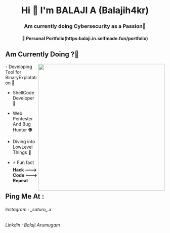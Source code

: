 <h1 align="center">Hi 👋 I'm BALAJI A (Balajih4kr)</h1>
<h3 align="center">Am currently doing Cybersecurity as a Passion🪬</h3>
<h4 align="center">🔭 Personal Portfolio(https:balaji.in.selfmade.fun/portfolio)</h4>

<h2 align="left">Am Currently Doing ?🥷</h2>
<img align="right" width="400px" src="https://media.tenor.com/54mjjpuowCgAAAAM/ninjala-jane.gif">
- Developing Tool for BinaryExplotation 🧌

- ShellCode Developer 🧙

- Web Pentester And Bug Hunter 👽

- Diving into LowLevel Things 🥋

- ⚡ Fun fact **Hack ---> Code ---> Repeat**

<h2 align="left">Ping Me At :</h2>
<h6>Instagram : _saturo_.x</h6>
<h6>Linkdin : Balaji Arumugam</h6>


